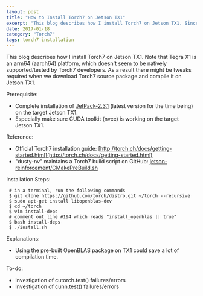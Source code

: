 ```yaml
---
layout: post
title: "How to Install Torch7 on Jetson TX1"
excerpt: "This blog describes how I install Torch7 on Jetson TX1. Since Torch7 gets updated frequently and its building process on TX1 might break from time to time, I'll try to update this blog to include the latest necessary fixes/workarounds whenever I can."
date: 2017-01-18
category: "Torch7"
tags: torch7 installation
---
```


This blog describes how I install Torch7 on Jetson TX1. Note that Tegra X1 is an arm64 (aarch64) platform, which doesn't seem to be natively supported/tested by Torch7 developers. As a result there might be tweaks required when we download Torch7 source package and compile it on Jetson TX1.

Prerequisite:
* Complete installation of [JetPack-2.3.1](https://developer.nvidia.com/embedded/jetpack) (latest version for the time being) on the target Jetson TX1.
* Especially make sure CUDA toolkit (nvcc) is working on the target Jetson TX1.

Reference:
* Official Torch7 installation guide: [http://torch.ch/docs/getting-started.html](http://torch.ch/docs/getting-started.html)
* "dusty-nv" maintains a Torch7 build script on GitHub: [jetson-reinforcement/CMakePreBuild.sh](https://github.com/dusty-nv/jetson-reinforcement/blob/master/CMakePreBuild.sh)

Installation Steps:
```shell
 # in a terminal, run the following commands
 $ git clone https://github.com/torch/distro.git ~/torch --recursive
 $ sudo apt-get install libopenblas-dev
 $ cd ~/torch
 $ vim install-deps
 # comment out line #194 which reads "install_openblas || true"
 $ bash install-deps
 $ ./install.sh
```

Explanations:
* Using the pre-built OpenBLAS package on TX1 could save a lot of compilation time.

To-do:
* Investigation of cutorch.test() failures/errors
* Investigation of cunn.test() failures/errors


